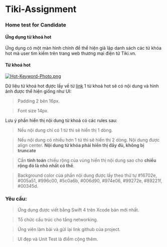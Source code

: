 # Tiki-Assignment
### Home test for Candidate

#### Ứng dụng từ khoá hot
Ứng dụng có một màn hình chính để thể hiện giả lập danh sách các từ khóa hot mà user tìm kiếm trên trang web thương mại điện tử Tiki.vn. 
#### Từ khoá hot
[![Hot-Keyword-Photo.png](https://salt.tikicdn.com/ts/upload/a1/dc/e2/26ea3b652ba6f561491a5c928c5bb62d.png)](https://salt.tikicdn.com/ts/upload/a1/dc/e2/26ea3b652ba6f561491a5c928c5bb62d.png)

Dữ liệu từ khoá hot được lấy về từ [link](https://run.mocky.io/v3/146a98f0-76ad-42bb-b093-65f2bd4fd767)
1 từ khoá hot sẽ có nội dung và hình ảnh được thể hiện giống như UI:

> Padding 2 bên 16px.

> Font size 14px.

Lưu ý phần hiển thị nội dung từ khoá có các rules sau:

> Nếu nội dung chỉ có 1 từ thì sẽ hiển thị 1 dòng.

> Nếu nội dung có nhiều hơn 1 từ thì sẽ hiển thị 2 dòng. Nội dung được align center. **Nội dung từ khóa phải hiển thị đầy đủ, không bị truncate**

> Cần **tính toán** chiều rộng của vùng hiển thị nội dung sao cho **chiều rộng đó là nhỏ nhất có thể**.

> Background color của phần nội dung được lấy theo thứ tự  #16702e, #005a51, #996c00, #5c0a6b, #006d90, #974e06, #99272e, #89221f, #00345d.


### Yêu cầu:

> Ứng dụng được viết bằng Swift 4 trên Xcode bản mới nhất.

> Tổ chức cấu trúc cho tầng networking.

> Ứng viên làm bài và gửi lại link github của project.

> UI đẹp và Unit Test là điểm cộng thêm.

